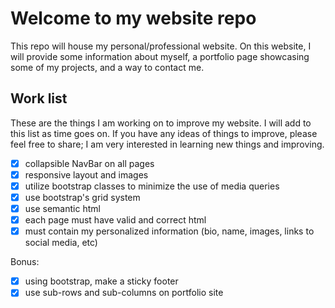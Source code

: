 # Welcome to my website repo

This repo will house my personal/professional website. On this website, I will provide some information about myself, a portfolio page showcasing some of my projects, and a way to contact me.

## Work list

These are the things I am working on to improve my website. I will add to this list as time goes on. If you have any ideas of things to improve, please feel free to share; I am very interested in learning new things and improving.
- [x] collapsible NavBar on all pages
- [x] responsive layout and images 
- [x] utilize bootstrap classes to minimize the use of media queries
- [x] use bootstrap's grid system
- [x] use semantic html
- [x] each page must have valid and correct html
- [x] must contain my personalized information (bio, name, images, links to social media, etc)

Bonus:

- [x] using bootstrap, make a sticky footer
- [x] use sub-rows and sub-columns on portfolio site